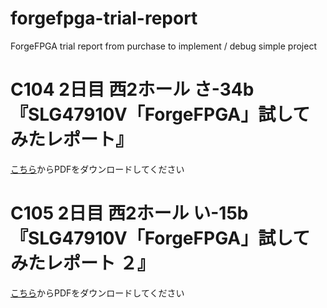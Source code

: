 # forgefpga-trial-report

ForgeFPGA trial report from purchase to implement / debug simple project

# C104 2日目 西2ホール さ-34b 『SLG47910V「ForgeFPGA」試してみたレポート』

[こちら](https://github.com/K4zuki/forgefpga-trial-report/releases/tag/c104.rc7)からPDFをダウンロードしてください

# C105 2日目 西2ホール い-15b 『SLG47910V「ForgeFPGA」試してみたレポート ２』

[こちら](https://github.com/K4zuki/forgefpga-trial-report/releases/tag/c105.rc4)からPDFをダウンロードしてください
